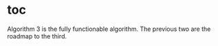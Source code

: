 # toc

Algorithm 3 is the fully functionable algorithm. The previous two are the roadmap to the third.

